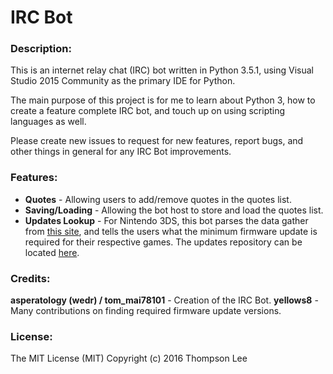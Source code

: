 # IRC Bot

### Description:

This is an internet relay chat (IRC) bot written in Python 3.5.1, using Visual Studio 2015 Community as the primary IDE for Python.

The main purpose of this project is for me to learn about Python 3, how to create a feature complete IRC bot, and touch up on using scripting languages as well.

Please create new issues to request for new features, report bugs, and other things in general for any IRC Bot improvements.

### Features:

* **Quotes** - Allowing users to add/remove quotes in the quotes list.
* **Saving/Loading** - Allowing the bot host to store and load the quotes list.
* **Updates Lookup** - For Nintendo 3DS, this bot parses the data gather from [this site](https://yls8.mtheall.com/ninupdates/reports.php), and tells the users what the minimum firmware update is required for their respective games. The updates repository can be located [here](https://github.com/yellows8/ninupdates).

### Credits:

**asperatology (wedr) / tom_mai78101** - Creation of the IRC Bot.
**yellows8** - Many contributions on finding required firmware update versions.

### License:

The MIT License (MIT)
Copyright (c) 2016 Thompson Lee